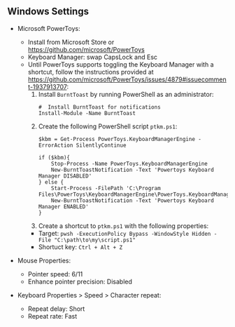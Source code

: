 ## Windows Settings

- Microsoft PowerToys:
  - Install from Microsoft Store or https://github.com/microsoft/PowerToys
  - Keyboard Manager: swap CapsLock and Esc
  - Until PowerToys supports toggling the Keyboard Manager with a shortcut,
    follow the instructions provided at
    https://github.com/microsoft/PowerToys/issues/4879#issuecomment-1937913707:
    1. Install `BurntToast` by running PowerShell as an administrator:
       ```
       #  Install BurntToast for notifications
       Install-Module -Name BurntToast
       ```
    1. Create the following PowerShell script `ptkm.ps1`:
       ```
       $kbm = Get-Process PowerToys.KeyboardManagerEngine -ErrorAction SilentlyContinue

       if ($kbm){
           Stop-Process -Name PowerToys.KeyboardManagerEngine
           New-BurntToastNotification -Text 'Powertoys Keyboard Manager DISABLED'
       } else {
           Start-Process -FilePath 'C:\Program Files\PowerToys\KeyboardManagerEngine\PowerToys.KeyboardManagerEngine.exe'
           New-BurntToastNotification -Text 'Powertoys Keyboard Manager ENABLED'
       }
       ```
    1. Create a shortcut to `ptkm.ps1` with the following properties:
      - Target:
        `pwsh -ExecutionPolicy Bypass -WindowStyle Hidden -File "C:\path\to\my\script.ps1"`
      - Shortuct key: `Ctrl + Alt + Z`

- Mouse Properties:
  - Pointer speed: 6/11
  - Enhance pointer precision: Disabled

- Keyboard Properties > Speed > Character repeat:
  - Repeat delay: Short
  - Repeat rate: Fast
